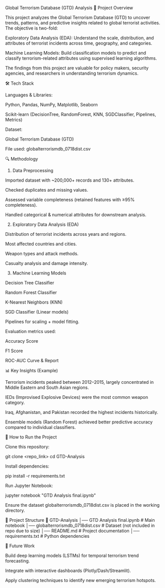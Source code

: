 Global Terrorism Database (GTD) Analysis
📌 Project Overview

This project analyzes the Global Terrorism Database (GTD) to uncover trends, patterns, and predictive insights related to global terrorist activities. The objective is two-fold:

Exploratory Data Analysis (EDA): Understand the scale, distribution, and attributes of terrorist incidents across time, geography, and categories.

Machine Learning Models: Build classification models to predict and classify terrorism-related attributes using supervised learning algorithms.

The findings from this project are valuable for policy makers, security agencies, and researchers in understanding terrorism dynamics.

🛠️ Tech Stack

Languages & Libraries:

Python, Pandas, NumPy, Matplotlib, Seaborn

Scikit-learn (DecisionTree, RandomForest, KNN, SGDClassifier, Pipelines, Metrics)

Dataset:

Global Terrorism Database (GTD)

File used: globalterrorismdb_0718dist.csv

🔍 Methodology
1. Data Preprocessing

Imported dataset with ~200,000+ records and 130+ attributes.

Checked duplicates and missing values.

Assessed variable completeness (retained features with ≥95% completeness).

Handled categorical & numerical attributes for downstream analysis.

2. Exploratory Data Analysis (EDA)

Distribution of terrorist incidents across years and regions.

Most affected countries and cities.

Weapon types and attack methods.

Casualty analysis and damage intensity.

3. Machine Learning Models

Decision Tree Classifier

Random Forest Classifier

K-Nearest Neighbors (KNN)

SGD Classifier (Linear models)

Pipelines for scaling + model fitting.

Evaluation metrics used:

Accuracy Score

F1 Score

ROC-AUC Curve & Report

📊 Key Insights (Example)

Terrorism incidents peaked between 2012–2015, largely concentrated in Middle Eastern and South Asian regions.

IEDs (Improvised Explosive Devices) were the most common weapon category.

Iraq, Afghanistan, and Pakistan recorded the highest incidents historically.

Ensemble models (Random Forest) achieved better predictive accuracy compared to individual classifiers.

🚀 How to Run the Project

Clone this repository:

git clone <repo_link>
cd GTD-Analysis


Install dependencies:

pip install -r requirements.txt


Run Jupyter Notebook:

jupyter notebook "GTD Analysis final.ipynb"


Ensure the dataset globalterrorismdb_0718dist.csv is placed in the working directory.

📂 Project Structure
📁 GTD-Analysis
│── GTD Analysis final.ipynb   # Main notebook
│── globalterrorismdb_0718dist.csv   # Dataset (not included in repo due to size)
│── README.md                  # Project documentation
│── requirements.txt           # Python dependencies

📌 Future Work

Build deep learning models (LSTMs) for temporal terrorism trend forecasting.

Integrate with interactive dashboards (Plotly/Dash/Streamlit).

Apply clustering techniques to identify new emerging terrorism hotspots.
